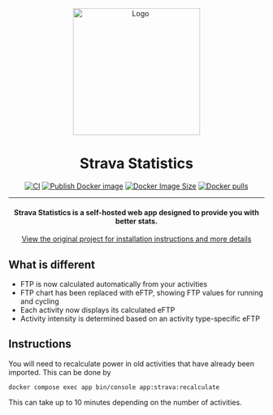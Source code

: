 <p align="center">
  <img src="public/assets/images/logo.svg" width="250" alt="Logo" >
</p>

<h1 align="center">Strava Statistics</h1>

<p align="center">
<a href="https://github.com/artop123/strava-statistics/actions/workflows/ci.yml"><img src="https://github.com/artop123/strava-statistics/actions/workflows/ci.yml/badge.svg" alt="CI"></a>
<a href="https://github.com/artop123/strava-statistics/actions/workflows/docker-image.yml"><img src="https://github.com/artop123/strava-statistics/actions/workflows/docker-image.yml/badge.svg" alt="Publish Docker image"></a>
<a href="https://hub.docker.com/r/artop/strava-statistics"><img src="https://img.shields.io/docker/image-size/artop/strava-statistics" alt="Docker Image Size"></a>
<a href="https://hub.docker.com/r/artop/strava-statistics"><img src="https://img.shields.io/docker/pulls/artop/strava-statistics" alt="Docker pulls"></a>
</p>

---

<h4 align="center">Strava Statistics is a self-hosted web app designed to provide you with better stats.</h4>

<p align="center">
  <a href="https://github.com/robiningelbrecht/strava-statistics">View the original project for installation instructions and more details</a>
</p>

## What is different

* FTP is now calculated automatically from your activities
* FTP chart has been replaced with eFTP, showing FTP values for running and cycling
* Each activity now displays its calculated eFTP
* Activity intensity is determined based on an activity type-specific eFTP

## Instructions

You will need to recalculate power in old activities that have already been imported. This can be done by 

```
docker compose exec app bin/console app:strava:recalculate
```

This can take up to 10 minutes depending on the number of activities.